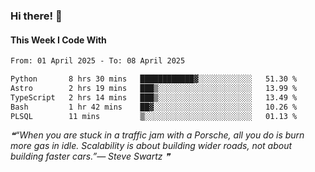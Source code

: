 ### Hi there! 👋

#### This Week I Code With
<!--START_SECTION:waka-->

```txt
From: 01 April 2025 - To: 08 April 2025

Python       8 hrs 30 mins   ████████████▓░░░░░░░░░░░░   51.30 %
Astro        2 hrs 19 mins   ███▒░░░░░░░░░░░░░░░░░░░░░   13.99 %
TypeScript   2 hrs 14 mins   ███▒░░░░░░░░░░░░░░░░░░░░░   13.49 %
Bash         1 hr 42 mins    ██▓░░░░░░░░░░░░░░░░░░░░░░   10.26 %
PLSQL        11 mins         ▒░░░░░░░░░░░░░░░░░░░░░░░░   01.13 %
```

<!--END_SECTION:waka-->

<!--STARTS_HERE_QUOTE_README-->
<i>❝“When you are stuck in a traffic jam with a Porsche, all you do is burn more gas in idle.  Scalability is about building wider roads, not about building faster cars.”— Steve Swartz   ❞</i>
<!--ENDS_HERE_QUOTE_README-->
